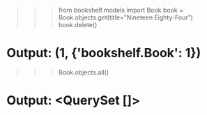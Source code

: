 >>> from bookshelf.models import Book
>>> book = Book.objects.get(title="Nineteen Eighty-Four")
>>> book.delete()
# Output: (1, {'bookshelf.Book': 1})

>>> Book.objects.all()
# Output: <QuerySet []>
